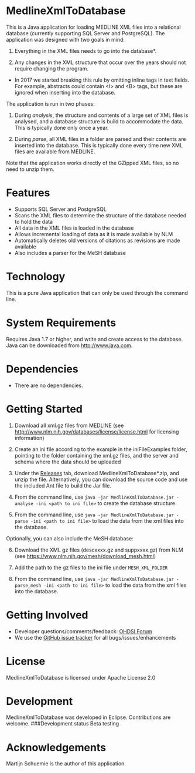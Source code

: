 MedlineXmlToDatabase
====================

This is a Java application for loading MEDLINE XML files into a relational database (currently supporting SQL Server and PostgreSQL). The application was designed with two goals in mind:

1. Everything in the XML files needs to go into the database*.

2. Any changes in the XML structure that occur over the years should not require changing the program.

* In 2017 we started breaking this rule by omitting inline tags in text fields. For example, abstracts could contain &lt;I&gt; and &lt;B&gt; tags, but these are ignored when inserting into the database.

The application is run in two phases:

1. During *analysis*, the structure and contents of a large set of XML files is analysed, and a database structure is build to accommodate the data. This is typically done only once a year.

2. During *parse*, all XML files in a folder are parsed and their contents are inserted into the database. This is typically done every time new XML files are available from MEDLINE.

Note that the application works directly of the GZipped XML files, so no need to unzip them.

Features
========
- Supports SQL Server and PostgreSQL
- Scans the XML files to determine the structure of the database needed to hold the data
- All data in the XML files is loaded in the database
- Allows incremental loading of data as it is made available by NLM
- Automatically deletes old versions of citations as revisions are made available
- Also includes a parser for the MeSH database

Technology
==========
This is a pure Java application that can only be used through the command line.

System Requirements
============
Requires Java 1.7 or higher, and write and create access to the database.   Java can be downloaded from
<a href="http://www.java.com" target="_blank">http://www.java.com</a>.

Dependencies
============
 * There are no dependencies.

Getting Started
=============== 
1. Download all xml.gz files from MEDLINE (see http://www.nlm.nih.gov/databases/license/license.html for licensing information)

2. Create an ini file according to the example in the iniFileExamples folder, pointing to the folder containing the xml.gz files, and the server and schema where the data should be uploaded

3. Under the [Releases](https://github.com/OHDSI/MedlineXmlToDatabase/releases) tab, download MedlineXmlToDatabase*.zip, and unzip the file. Alternatively, you can download the source code and use the included Ant file to build the Jar file.

4. From the command line, use ```java -jar MedlineXmlToDatabase.jar -analyse -ini <path to ini file>``` to create the database structure.

5. From the command line, use ```java -jar MedlineXmlToDatabase.jar -parse -ini <path to ini file>``` to load the data from the xml files into the database.

Optionally, you can also include the MeSH database:

6. Download the XML gz files (descxxxx.gz and suppxxxx.gz) from NLM (see https://www.nlm.nih.gov/mesh/download_mesh.html)

7. Add the path to the gz files to the ini file under ```MESH_XML_FOLDER```

8.  From the command line, use ```java -jar MedlineXmlToDatabase.jar -parse_mesh -ini <path to ini file>``` to load the data from the xml files into the database.

Getting Involved
=============
* Developer questions/comments/feedback: <a href="http://forums.ohdsi.org/c/developers">OHDSI Forum</a>
* We use the <a href="../../issues">GitHub issue tracker</a> for all bugs/issues/enhancements

License
=======
MedlineXmlToDatabase is licensed under Apache License 2.0

Development
===========
MedlineXmlToDatabase was developed in Eclipse. Contributions are welcome.
###Development status
Beta testing

Acknowledgements
===========
Martijn Schuemie is the author of this application.

